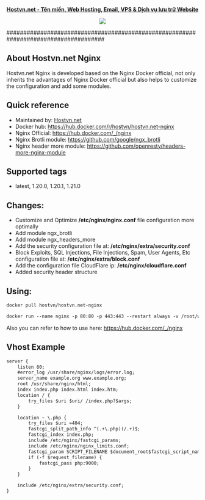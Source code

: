 
<p align="center"><strong><a href="https://hostvn.net">Hostvn.net - Tên miền, Web Hosting, Email, VPS &amp; Dịch vụ lưu trữ Website</a></strong></p>
<p align="center"> <img src="https://blog.hostvn.net/wp-content/uploads/2020/07/logo-big-2.png" /> </p>

#####################################################################################

## About Hostvn.net Nginx

Hostvn.net Nginx is developed based on the Nginx Docker official, not only inherits the advantages of Nginx Docker official but also helps to customize the configuration and add some modules.

## Quick reference

- Maintained by: <a href="https://hostvn.net">Hostvn.net</a>
- Docker hub: https://hub.docker.com/r/hostvn/hostvn.net-nginx
- Nginx Official: https://hub.docker.com/_/nginx
- Nginx Brotli module: https://github.com/google/ngx_brotli
- Nginx header more module: https://github.com/openresty/headers-more-nginx-module

## Supported tags

- latest, 1.20.0, 1.20.1, 1.21.0

## Changes:

- Customize and Optimize <b>/etc/nginx/nginx.conf</b> file configuration more optimally
- Add module ngx_brotli
- Add module ngx_headers_more
- Add the security configuration file at: <b>/etc/nginx/extra/security.conf</b>
- Block Exploits, SQL Injections, File Injections, Spam, User Agents, Etc configuration file at:
  <b>/etc/nginx/extra/block.conf</b>
- Add the configuration file CloudFlare ip: <b>/etc/nginx/cloudflare.conf</b>
- Added security header structure

## Using:

```html
docker pull hostvn/hostvn.net-nginx
```

```html
docker run --name nginx -p 80:80 -p 443:443 --restart always -v /root/web:/usr/share/nginx/html -d hostvn/hostvn.net-nginx
```

Also you can refer to how to use here: https://hub.docker.com/_/nginx

## Vhost Example

```html
server {
    listen 80;
    #error_log /usr/share/nginx/logs/error.log;
    server_name example.org www.example.org;
    root /usr/share/nginx/html;
    index index.php index.html index.htm;
    location / {
        try_files $uri $uri/ /index.php?$args;
    }

    location ~ \.php {
        try_files $uri =404;
        fastcgi_split_path_info ^(.+\.php)(/.+)$;
        fastcgi_index index.php;
        include /etc/nginx/fastcgi_params;
        include /etc/nginx/nginx_limits.conf;
        fastcgi_param SCRIPT_FILENAME $document_root$fastcgi_script_name;
        if (-f $request_filename) {
            fastcgi_pass php:9000;
        }
    }

    include /etc/nginx/extra/security.conf;
}
```
